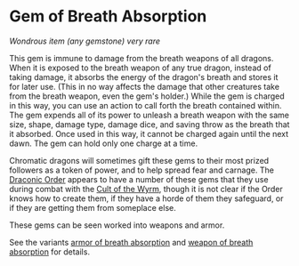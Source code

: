 # Gem of Breath Absorption
*Wondrous item (any gemstone) very rare*

This gem is immune to damage from the breath weapons of all dragons. When it is exposed to the breath weapon of any true dragon, instead of taking damage, it absorbs the energy of the dragon's breath and stores it for later use. (This in no way affects the damage that other creatures take from the breath weapon, even the gem's holder.) While the gem is charged in this way, you can use an action to call forth the breath contained within. The gem expends all of its power to unleash a breath weapon with the same size, shape, damage type, damage dice, and saving throw as the breath that it absorbed. Once used in this way, it cannot be charged again until the next dawn. The gem can hold only one charge at a time.

Chromatic dragons will sometimes gift these gems to their most prized followers as a token of power, and to help spread fear and carnage. The [Draconic Order](../../Organizations/DraconicOrder/DraconicOrder.md) appears to have a number of these gems that they use during combat with the [Cult of the Wyrm](../../Organizations/CultOfTheWyrm.md), though it is not clear if the Order knows how to create them, if they have a horde of them they safeguard, or if they are getting them from someplace else.

These gems can be seen worked into weapons and armor.

See the variants [armor of breath absorption](armor-of-breath-absorption.md) and [weapon of breath absorption](weapon-of-breath-absorption.md) for details.
